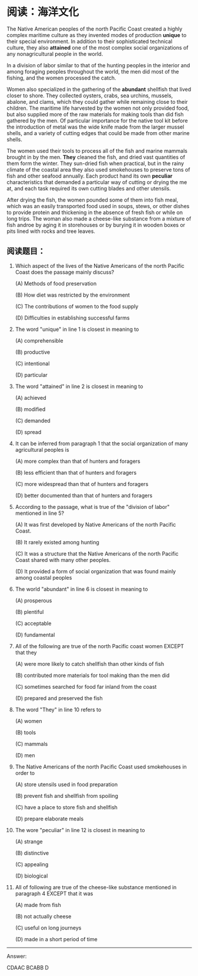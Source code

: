 # 阅读：海洋文化

The Native American peoples of the north Pacific Coast created a highly complex maritime culture as they invented modes of production **unique** to their special environment. In addition to their sophisticated technical culture, they also **attained** one of the most complex social organizations of any nonagricultural people in the world.

In a division of labor similar to that of the hunting peoples in the interior and among foraging peoples throughout the world, the men did most of the fishing, and the women processed the catch.

Women also specialized in the gathering of the **abundant** shellfish that lived closer to shore. They collected oysters, crabs, sea urchins, mussels, abalone, and clams, which they could gather while remaining close to their children. The maritime life harvested by the women not only provided food, but also supplied more of the raw materials for making tools than did fish gathered by the men. Of particular importance for the native tool kit before the introduction of metal was the wide knife made from the larger mussel shells, and a variety of cutting edges that could be made from other marine shells.

The women used their tools to process all of the fish and marine mammals brought in by the men. **They** cleaned the fish, and dried vast quantities of them form the winter. They sun-dried fish when practical, but in the rainy climate of the coastal area they also used smokehouses to preserve tons of fish and other seafood annually. Each product hand its own **peculiar** characteristics that demanded a particular way of cutting or drying the me at, and each task required its own cutting blades and other utensils.

After drying the fish, the women pounded some of them into fish meal, which was an easily transported food used in soups, stews, or other dishes to provide protein and thickening in the absence of fresh fish or while on long trips. The woman also made a cheese-like substance from a mixture of fish androe by aging it in storehouses or by burying it in wooden boxes or pits lined with rocks and tree leaves.





## 阅读题目：

1. Which aspect of the lives of the Native Americans of the north Pacific Coast does the passage mainly discuss?

   (A) Methods of food preservation

   (B) How diet was restricted by the environment

   (C) The contributions of women to the food supply

   (D) Difficulties in establishing successful farms

   

2. The word "unique" in line 1 is closest in meaning to

   (A) comprehensible

   (B) productive

   (C) intentional

   (D) particular

   

3. The word "attained" in line 2 is closest in meaning to

   (A) achieved

   (B) modified

   (C) demanded

   (D) spread

   

4. It can be inferred from paragraph 1 that the social organization of many agricultural peoples is

   (A) more complex than that of hunters and foragers

   (B) less efficient than that of hunters and foragers

   (C) more widespread than that of hunters and foragers

   (D) better documented than that of hunters and foragers



5. According to the passage, what is true of the "division of labor" mentioned in line 5?

   (A) It was first developed by Native Americans of the north Pacific Coast.

   (B) It rarely existed among hunting

   (C) It was a structure that the Native Americans of the north Pacific Coast shared with many other peoples.

   (D) It provided a form of social organization that was found mainly among coastal peoples



6. The world "abundant" in line 6 is closest in meaning to

   (A) prosperous

   (B) plentiful

   (C) acceptable

   (D) fundamental



7. All of the following are true of the north Pacific coast women EXCEPT that they

   (A) were more likely to catch shellfish than other kinds of fish

   (B) contributed more materials for tool making than the men did

   (C) sometimes searched for food far inland from the coast

   (D) prepared and preserved the fish



8. The word "They" in line 10 refers to

   (A) women

   (B) tools

   (C) mammals

   (D) men



9. The Native Americans of the north Pacific Coast used smokehouses in order to

   (A) store utensils used in food preparation

   (B) prevent fish and shellfish from spoiling

   (C) have a place to store fish and shellfish

   (D) prepare elaborate meals



10. The wore "peculiar" in line 12 is closest in meaning to

    (A) strange

    (B) distinctive

    (C) appealing

    (D) biological



11. All of following are true of the cheese-like substance mentioned in paragraph 4 EXCEPT that it was

    (A) made from fish

    (B) not actually cheese

    (C) useful on long journeys

    (D) made in a short period of time









---

Answer:



CDAAC  BCABB  D

